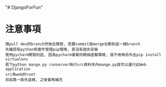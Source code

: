 "# DjangoForFun" 

# 注意事項
	請pull dev的branch然後去開發, 若要commit或merge也都到這一條branch
	先確認有python和套件管理pip環境, 若沒有就先安裝
	使用pycharm開發的話, 因為pycharm會幫你開個虛擬環境, 就不用再另外去pip install virtualenv
	若下python mange.py runserver執行src資料夾內mange.py就可以運行此Web application
	src為web的root
	目前第一版先這樣, 之後會再補充